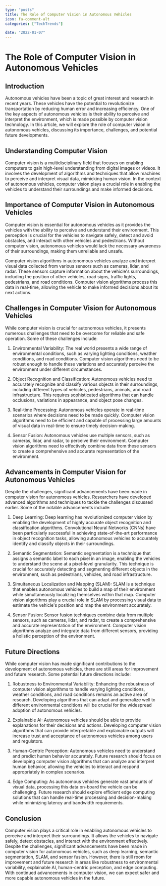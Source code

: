 ```yaml
---
type: "posts"
title: The Role of Computer Vision in Autonomous Vehicles
icon: fa-comment-alt
categories: ["TechTrends"]

date: "2022-01-07"
---
```




# The Role of Computer Vision in Autonomous Vehicles

## Introduction

Autonomous vehicles have been a topic of great interest and research in recent years. These vehicles have the potential to revolutionize transportation by reducing human error and increasing efficiency. One of the key aspects of autonomous vehicles is their ability to perceive and interpret the environment, which is made possible by computer vision technology. In this article, we will explore the role of computer vision in autonomous vehicles, discussing its importance, challenges, and potential future developments.

## Understanding Computer Vision

Computer vision is a multidisciplinary field that focuses on enabling computers to gain high-level understanding from digital images or videos. It involves the development of algorithms and techniques that allow machines to perceive and interpret visual data, mimicking human vision. In the context of autonomous vehicles, computer vision plays a crucial role in enabling the vehicles to understand their surroundings and make informed decisions.

## Importance of Computer Vision in Autonomous Vehicles

Computer vision is essential for autonomous vehicles as it provides the vehicles with the ability to perceive and understand their environment. This perception is crucial for the vehicles to navigate safely, detect and avoid obstacles, and interact with other vehicles and pedestrians. Without computer vision, autonomous vehicles would lack the necessary awareness of their surroundings, making them unreliable and unsafe.

Computer vision algorithms in autonomous vehicles analyze and interpret visual data collected from various sensors such as cameras, lidar, and radar. These sensors capture information about the vehicle's surroundings, including the position of other vehicles, road signs, traffic lights, pedestrians, and road conditions. Computer vision algorithms process this data in real-time, allowing the vehicle to make informed decisions about its next actions.

## Challenges in Computer Vision for Autonomous Vehicles

While computer vision is crucial for autonomous vehicles, it presents numerous challenges that need to be overcome for reliable and safe operation. Some of these challenges include:

1. Environmental Variability: The real world presents a wide range of environmental conditions, such as varying lighting conditions, weather conditions, and road conditions. Computer vision algorithms need to be robust enough to handle these variations and accurately perceive the environment under different circumstances.

2. Object Recognition and Classification: Autonomous vehicles need to accurately recognize and classify various objects in their surroundings, including different types of vehicles, pedestrians, animals, and road infrastructure. This requires sophisticated algorithms that can handle occlusions, variations in appearance, and object pose changes.

3. Real-time Processing: Autonomous vehicles operate in real-time scenarios where decisions need to be made quickly. Computer vision algorithms need to be efficient and capable of processing large amounts of visual data in real-time to ensure timely decision-making.

4. Sensor Fusion: Autonomous vehicles use multiple sensors, such as cameras, lidar, and radar, to perceive their environment. Computer vision algorithms need to effectively combine data from these sensors to create a comprehensive and accurate representation of the environment.

## Advancements in Computer Vision for Autonomous Vehicles

Despite the challenges, significant advancements have been made in computer vision for autonomous vehicles. Researchers have developed advanced algorithms and techniques to tackle the challenges discussed earlier. Some of the notable advancements include:

1. Deep Learning: Deep learning has revolutionized computer vision by enabling the development of highly accurate object recognition and classification algorithms. Convolutional Neural Networks (CNNs) have been particularly successful in achieving state-of-the-art performance in object recognition tasks, allowing autonomous vehicles to accurately identify and classify objects in their surroundings.

2. Semantic Segmentation: Semantic segmentation is a technique that assigns a semantic label to each pixel in an image, enabling the vehicles to understand the scene at a pixel-level granularity. This technique is crucial for accurately detecting and segmenting different objects in the environment, such as pedestrians, vehicles, and road infrastructure.

3. Simultaneous Localization and Mapping (SLAM): SLAM is a technique that enables autonomous vehicles to build a map of their environment while simultaneously localizing themselves within that map. Computer vision algorithms play a crucial role in SLAM by processing visual data to estimate the vehicle's position and map the environment accurately.

4. Sensor Fusion: Sensor fusion techniques combine data from multiple sensors, such as cameras, lidar, and radar, to create a comprehensive and accurate representation of the environment. Computer vision algorithms analyze and integrate data from different sensors, providing a holistic perception of the environment.

## Future Directions

While computer vision has made significant contributions to the development of autonomous vehicles, there are still areas for improvement and future research. Some potential future directions include:

1. Robustness to Environmental Variability: Enhancing the robustness of computer vision algorithms to handle varying lighting conditions, weather conditions, and road conditions remains an active area of research. Developing algorithms that can adapt and generalize well to different environmental conditions will be crucial for the widespread adoption of autonomous vehicles.

2. Explainable AI: Autonomous vehicles should be able to provide explanations for their decisions and actions. Developing computer vision algorithms that can provide interpretable and explainable outputs will increase trust and acceptance of autonomous vehicles among users and regulators.

3. Human-Centric Perception: Autonomous vehicles need to understand and predict human behavior accurately. Future research should focus on developing computer vision algorithms that can analyze and interpret human behavior, allowing the vehicles to interact and respond appropriately in complex scenarios.

4. Edge Computing: As autonomous vehicles generate vast amounts of visual data, processing this data on-board the vehicle can be challenging. Future research should explore efficient edge computing solutions that can handle real-time processing and decision-making while minimizing latency and bandwidth requirements.

## Conclusion

Computer vision plays a critical role in enabling autonomous vehicles to perceive and interpret their surroundings. It allows the vehicles to navigate safely, detect obstacles, and interact with the environment effectively. Despite the challenges, significant advancements have been made in computer vision for autonomous vehicles, such as deep learning, semantic segmentation, SLAM, and sensor fusion. However, there is still room for improvement and future research in areas like robustness to environmental variability, explainable AI, human-centric perception, and edge computing. With continued advancements in computer vision, we can expect safer and more capable autonomous vehicles in the future.